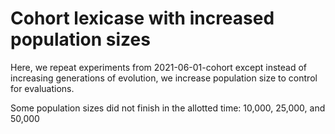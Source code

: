 # Cohort lexicase with increased population sizes

Here, we repeat experiments from 2021-06-01-cohort except instead of increasing generations of evolution, we increase population size to control for evaluations.

Some population sizes did not finish in the allotted time: 10,000, 25,000, and 50,000
